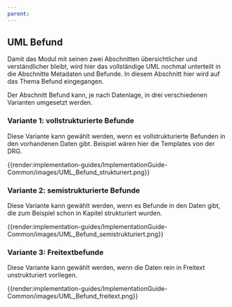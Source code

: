 ```yaml
---
parent:
---
```

## UML Befund
Damit das Modul mit seinen zwei Abschnitten übersichtlicher und verständlicher bleibt, wird hier das vollständige UML nochmal unterteilt in die Abschnitte Metadaten und Befunde. In diesem Abschnitt hier wird auf das Thema Befund eingegangen.

Der Abschnitt Befund kann, je nach Datenlage, in drei verschiedenen Varianten umgesetzt werden. 

### Variante 1: vollstrukturierte Befunde

Diese Variante kann gewählt werden, wenn es vollstrukturierte Befunden in den vorhandenen Daten gibt. Beispiel wären hier die Templates von der DRG.

{{render:implementation-guides/ImplementationGuide-Common/images/UML_Befund_strukturiert.png}}

### Variante 2: semistrukturierte Befunde

Diese Variante kann gewählt werden, wenn es Befunde in den Daten gibt, die zum Beispiel schon in Kapitel strukturiert wurden.

{{render:implementation-guides/ImplementationGuide-Common/images/UML_Befund_semistrukturiert.png}}

### Variante 3: Freitextbefunde

Diese Variante kann gewählt werden, wenn die Daten rein in Freitext unstrukturiert vorliegen.

{{render:implementation-guides/ImplementationGuide-Common/images/UML_Befund_freitext.png}}
